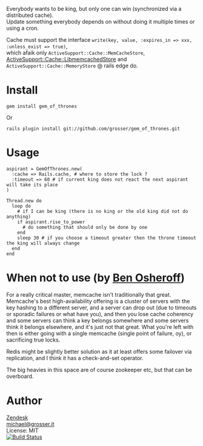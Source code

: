 Everybody wants to be king, but only one can win (synchronized via a distributed cache).<br/>
Update something everybody depends on without doing it multiple times or using a cron.

Cache must support the interface `write(key, value, :expires_in => xxx, :unless_exist => true)`,<br/>
which afaik only `ActiveSupport::Cache::MemCacheStore`, [ActiveSupport::Cache::LibmemcachedStore](https://github.com/benhutton/libmemcached_store) and `ActiveSupport::Cache::MemoryStore` @ rails edge do.


Install
=======
    gem install gem_of_thrones
Or

    rails plugin install git://github.com/grosser/gem_of_thrones.git


Usage
=====

    aspirant = GemOfThrones.new(
      :cache => Rails.cache, # where to store the lock ?
      :timeout => 60 # if current king does not react the next aspirant will take its place
    )

    Thread.new do
      loop do
        # if I can be king (there is no king or the old king did not do anything)
        if aspirant.rise_to_power
          # do something that should only be done by one
        end
        sleep 30 # if you choose a timeout greater then the throne timeout the king will always change
      end
    end

When not to use (by [Ben Osheroff](https://github.com/osheroff))
==================
For a really critical master, memcache isn't traditionally that great.
Memcache's best high-availability offering is a cluster of servers with the key hashing to a different server,
and a server can drop out (due to timeouts or sporadic failures or what have you),
and then you lose cache coherency and some servers can think a key belongs somewhere
and some servers think it belongs elsewhere, and it's just not that great.
What you're left with then is either going with a single memcache (single point of failure, oy),
or sacrificing true locks.

Redis might be slightly better solution as it at least offers some failover via replication, and I think it has a check-and-set operator.

The big heavies in this space are of course zookeeper etc, but that can be overboard.

Author
======
[Zendesk](http://zendesk.com)<br/>
michael@grosser.it<br/>
License: MIT<br/>
[![Build Status](https://secure.travis-ci.org/grosser/gem_of_thrones.png)](http://travis-ci.org/grosser/gem_of_thrones)
